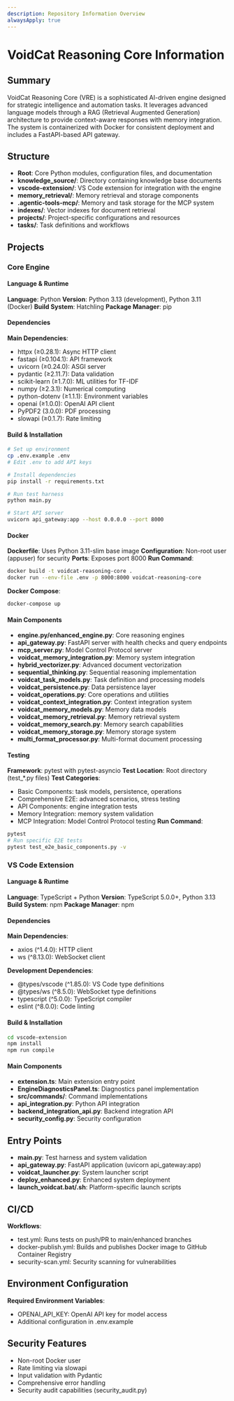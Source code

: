 ```yaml
---
description: Repository Information Overview
alwaysApply: true
---
```


# VoidCat Reasoning Core Information

## Summary
VoidCat Reasoning Core (VRE) is a sophisticated AI-driven engine designed for strategic intelligence and automation tasks. It leverages advanced language models through a RAG (Retrieval Augmented Generation) architecture to provide context-aware responses with memory integration. The system is containerized with Docker for consistent deployment and includes a FastAPI-based API gateway.

## Structure
- **Root**: Core Python modules, configuration files, and documentation
- **knowledge_source/**: Directory containing knowledge base documents
- **vscode-extension/**: VS Code extension for integration with the engine
- **memory_retrieval/**: Memory retrieval and storage components
- **.agentic-tools-mcp/**: Memory and task storage for the MCP system
- **indexes/**: Vector indexes for document retrieval
- **projects/**: Project-specific configurations and resources
- **tasks/**: Task definitions and workflows

## Projects

### Core Engine

#### Language & Runtime
**Language**: Python
**Version**: Python 3.13 (development), Python 3.11 (Docker)
**Build System**: Hatchling
**Package Manager**: pip

#### Dependencies
**Main Dependencies**:
- httpx (≥0.28.1): Async HTTP client
- fastapi (≥0.104.1): API framework
- uvicorn (≥0.24.0): ASGI server
- pydantic (≥2.11.7): Data validation
- scikit-learn (≥1.7.0): ML utilities for TF-IDF
- numpy (≥2.3.1): Numerical computing
- python-dotenv (≥1.1.1): Environment variables
- openai (≥1.0.0): OpenAI API client
- PyPDF2 (3.0.0): PDF processing
- slowapi (≥0.1.7): Rate limiting

#### Build & Installation
```bash
# Set up environment
cp .env.example .env
# Edit .env to add API keys

# Install dependencies
pip install -r requirements.txt

# Run test harness
python main.py

# Start API server
uvicorn api_gateway:app --host 0.0.0.0 --port 8000
```

#### Docker
**Dockerfile**: Uses Python 3.11-slim base image
**Configuration**: Non-root user (appuser) for security
**Ports**: Exposes port 8000
**Run Command**:
```bash
docker build -t voidcat-reasoning-core .
docker run --env-file .env -p 8000:8000 voidcat-reasoning-core
```
**Docker Compose**:
```bash
docker-compose up
```

#### Main Components
- **engine.py/enhanced_engine.py**: Core reasoning engines
- **api_gateway.py**: FastAPI server with health checks and query endpoints
- **mcp_server.py**: Model Control Protocol server
- **voidcat_memory_integration.py**: Memory system integration
- **hybrid_vectorizer.py**: Advanced document vectorization
- **sequential_thinking.py**: Sequential reasoning implementation
- **voidcat_task_models.py**: Task definition and processing models
- **voidcat_persistence.py**: Data persistence layer
- **voidcat_operations.py**: Core operations and utilities
- **voidcat_context_integration.py**: Context integration system
- **voidcat_memory_models.py**: Memory data models
- **voidcat_memory_retrieval.py**: Memory retrieval system
- **voidcat_memory_search.py**: Memory search capabilities
- **voidcat_memory_storage.py**: Memory storage system
- **multi_format_processor.py**: Multi-format document processing

#### Testing
**Framework**: pytest with pytest-asyncio
**Test Location**: Root directory (test_*.py files)
**Test Categories**:
- Basic Components: task models, persistence, operations
- Comprehensive E2E: advanced scenarios, stress testing
- API Components: engine integration tests
- Memory Integration: memory system validation
- MCP Integration: Model Control Protocol testing
**Run Command**:
```bash
pytest
# Run specific E2E tests
pytest test_e2e_basic_components.py -v
```

### VS Code Extension

#### Language & Runtime
**Language**: TypeScript + Python
**Version**: TypeScript 5.0.0+, Python 3.13
**Build System**: npm
**Package Manager**: npm

#### Dependencies
**Main Dependencies**:
- axios (^1.4.0): HTTP client
- ws (^8.13.0): WebSocket client

**Development Dependencies**:
- @types/vscode (^1.85.0): VS Code type definitions
- @types/ws (^8.5.0): WebSocket type definitions
- typescript (^5.0.0): TypeScript compiler
- eslint (^8.0.0): Code linting

#### Build & Installation
```bash
cd vscode-extension
npm install
npm run compile
```

#### Main Components
- **extension.ts**: Main extension entry point
- **EngineDiagnosticsPanel.ts**: Diagnostics panel implementation
- **src/commands/**: Command implementations
- **api_integration.py**: Python API integration
- **backend_integration_api.py**: Backend integration API
- **security_config.py**: Security configuration

## Entry Points
- **main.py**: Test harness and system validation
- **api_gateway.py**: FastAPI application (uvicorn api_gateway:app)
- **voidcat_launcher.py**: System launcher script
- **deploy_enhanced.py**: Enhanced system deployment
- **launch_voidcat.bat/.sh**: Platform-specific launch scripts

## CI/CD
**Workflows**:
- test.yml: Runs tests on push/PR to main/enhanced branches
- docker-publish.yml: Builds and publishes Docker image to GitHub Container Registry
- security-scan.yml: Security scanning for vulnerabilities

## Environment Configuration
**Required Environment Variables**:
- OPENAI_API_KEY: OpenAI API key for model access
- Additional configuration in .env.example

## Security Features
- Non-root Docker user
- Rate limiting via slowapi
- Input validation with Pydantic
- Comprehensive error handling
- Security audit capabilities (security_audit.py)


